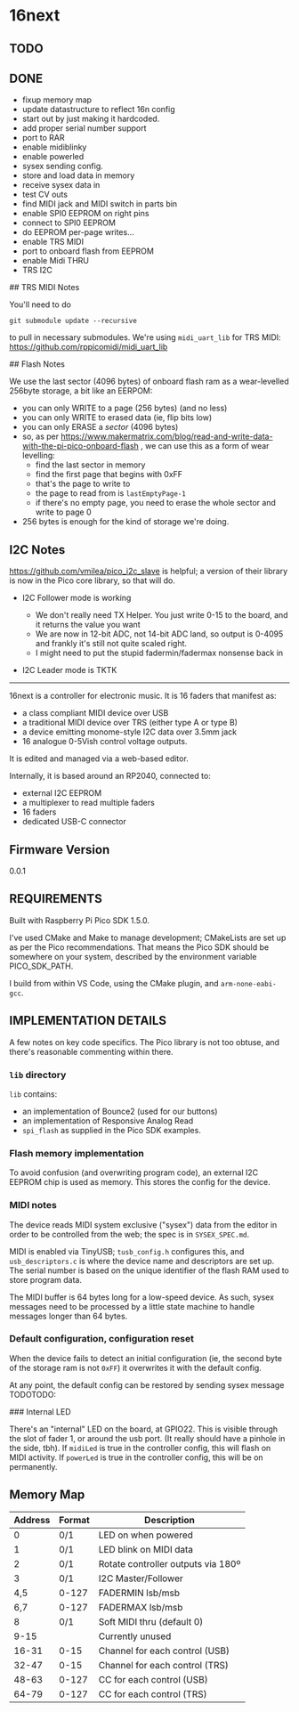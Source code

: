 # 16next

## TODO

## DONE

* fixup memory map
* update datastructure to reflect 16n config
* start out by just making it hardcoded.
* add proper serial number support
* port to RAR
* enable midiblinky
* enable powerled
* sysex sending config.
* store and load data in memory
* receive sysex data in
* test CV outs
* find MIDI jack and MIDI switch in parts bin
* enable SPI0 EEPROM on right pins
* connect to SPI0 EEPROM
* do EEPROM per-page writes...
* enable TRS MIDI
* port to onboard flash from EEPROM
* enable Midi THRU
* TRS I2C


## TRS MIDI Notes

You'll need to do 

`git submodule update --recursive`

to pull in necessary submodules. We're using `midi_uart_lib` for TRS MIDI: https://github.com/rppicomidi/midi_uart_lib

## Flash Notes

We use the last sector (4096 bytes) of onboard flash ram as a wear-levelled 256byte storage, a bit like an EERPOM: 

* you can only WRITE to a page (256 bytes) (and no less)
* you can only WRITE to erased data (ie, flip bits low)
* you can only ERASE a _sector_ (4096 bytes)
* so, as per https://www.makermatrix.com/blog/read-and-write-data-with-the-pi-pico-onboard-flash , we can use this as a form of wear levelling:
  * find the last sector in memory
  * find the first page that begins with 0xFF
  * that's the page to write to
  * the page to read from is `lastEmptyPage-1`
  * if there's no empty page, you need to erase the whole sector and write to page 0
* 256 bytes is enough for the kind of storage we're doing.

## I2C Notes

https://github.com/vmilea/pico_i2c_slave is helpful; a version of their library is now in the Pico core library, so that will do.

* I2C Follower mode is working
  * We don't really need TX Helper. You just write 0-15 to the board, and it returns the value you want
  * We are now in 12-bit ADC, not 14-bit ADC land, so output is 0-4095 and frankly it's still not quite scaled right.
  * I might need to put the stupid fadermin/fadermax nonsense back in

* I2C Leader mode is TKTK
---

16next is a controller for electronic music. It is 16 faders that manifest as:
* a class compliant MIDI device over USB
* a traditional MIDI device over TRS (either type A or type B)
* a device emitting monome-style I2C data over 3.5mm jack
* 16 analogue 0-5Vish control voltage outputs.

It is edited and managed via a web-based editor.

Internally, it is based around an RP2040, connected to:

* external I2C EEPROM
* a multiplexer to read multiple faders
* 16 faders
* dedicated USB-C connector

## Firmware Version

0.0.1

## REQUIREMENTS

Built with Raspberry Pi Pico SDK 1.5.0.

I've used CMake and Make to manage development; CMakeLists are set up as per the Pico recommendations. That means the Pico SDK should be somewhere on your system, described by the environment variable PICO_SDK_PATH.

I build from within VS Code, using the CMake plugin, and `arm-none-eabi-gcc`.

## IMPLEMENTATION DETAILS

A few notes on key code specifics. The Pico library is not too obtuse, and there's reasonable commenting within there.

### `lib` directory

`lib` contains:

* an implementation of Bounce2 (used for our buttons)
* an implementation of Responsive Analog Read 
* `spi_flash` as supplied in the Pico SDK examples.

### Flash memory implementation

To avoid confusion (and overwriting program code), an external I2C EEPROM chip is used as memory. This stores the config for the device.

### MIDI notes

The device reads MIDI system exclusive ("sysex") data from the editor in order to be controlled from the web; the spec is in `SYSEX_SPEC.md`. 

MIDI is enabled via TinyUSB; `tusb_config.h` configures this, and `usb_descriptors.c` is where the device name and descriptors are set up. The serial number is based on the unique identifier of the flash RAM used to store program data.

The MIDI buffer is 64 bytes long for a low-speed device. As such, sysex messages need to be processed by a little state machine to handle messages longer than 64 bytes.

### Default configuration, configuration reset

When the device fails to detect an initial configuration (ie, the second byte of the storage ram is not `0xFF`) it overwrites it with the default config.

At any point, the default config can be restored by sending sysex message TODOTODO:

### Internal LED

There's an "internal" LED on the board, at GPIO22. This is visible through the slot of fader 1, or around the usb port. (It really should have a pinhole in the side, tbh). If `midiLed` is true in the controller config, this will flash on MIDI activity. If `powerLed` is true in the controller config, this will be on permanently.

## Memory Map

| Address | Format |            Description             |
|---------|--------|------------------------------------|
| 0       | 0/1    | LED on when powered                |
| 1       | 0/1    | LED blink on MIDI data             |
| 2       | 0/1    | Rotate controller outputs via 180º |
| 3       | 0/1    | I2C Master/Follower                |
| 4,5     | 0-127  | FADERMIN lsb/msb                   |
| 6,7     | 0-127  | FADERMAX lsb/msb                   |
| 8       | 0/1    | Soft MIDI thru (default 0)         |
| 9-15    |        | Currently unused                   |
| 16-31   | 0-15   | Channel for each control (USB)     |
| 32-47   | 0-15   | Channel for each control (TRS)     |
| 48-63   | 0-127  | CC for each control (USB)          |
| 64-79   | 0-127  | CC for each control (TRS)          |
